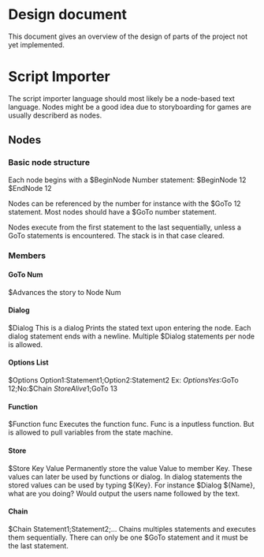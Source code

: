 # Design document 
This document gives an overview of the design of parts of the project not yet implemented.
# Script Importer
The script importer language should most likely be a node-based text language. 
Nodes might be a good idea due to storyboarding for games are usually describerd as nodes.
 
## Nodes
### Basic node structure
Each node begins with a $BeginNode Number statement: 
$BeginNode 12 
$EndNode 12

Nodes can be referenced by the number for instance with the $GoTo 12 statement.
Most nodes should have a $GoTo number statement.

Nodes execute from the first statement to the last sequentially, unless a GoTo statements is encountered.
The stack is in that case cleared.  

### Members
#### GoTo Num
$Advances the story to Node Num
#### Dialog 
$Dialog This is a dialog
Prints the stated text upon entering the node. Each dialog statement ends with a newline. 
Multiple $Dialog statements per node is allowed.
#### Options List
$Options Option1:Statement1;Option2:Statement2
Ex: $Options Yes:$GoTo 12;No:$Chain $Store Alive 1;$GoTo 13
#### Function
$Function func 
Executes the function func. 
Func is a inputless function. But is allowed to pull variables from the state machine. 
#### Store
$Store Key Value
Permanently store the value Value to member Key. These values can later be used by functions or dialog. 
In dialog statements the stored values can be used by typing ${Key}. For instance $Dialog ${Name}, what are you doing? Would output the users name followed by the text. 
#### Chain
$Chain Statement1;Statement2;... 
Chains multiples statements and executes them sequentially. 
There can only be one $GoTo statement and it must be the last statement. 

